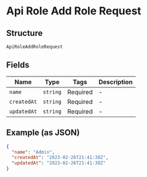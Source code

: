 
# Api Role Add Role Request

## Structure

`ApiRoleAddRoleRequest`

## Fields

| Name | Type | Tags | Description |
|  --- | --- | --- | --- |
| `name` | `string` | Required | - |
| `createdAt` | `string` | Required | - |
| `updatedAt` | `string` | Required | - |

## Example (as JSON)

```json
{
  "name": "Admin",
  "createdAt": "2023-02-26T21:41:38Z",
  "updatedAt": "2023-02-26T21:41:38Z"
}
```

